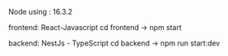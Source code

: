 Node using : 16.3.2

frontend: React-Javascript
cd frontend
-> npm start

backend: NestJs - TypeScript
cd backend
-> npm run start:dev
